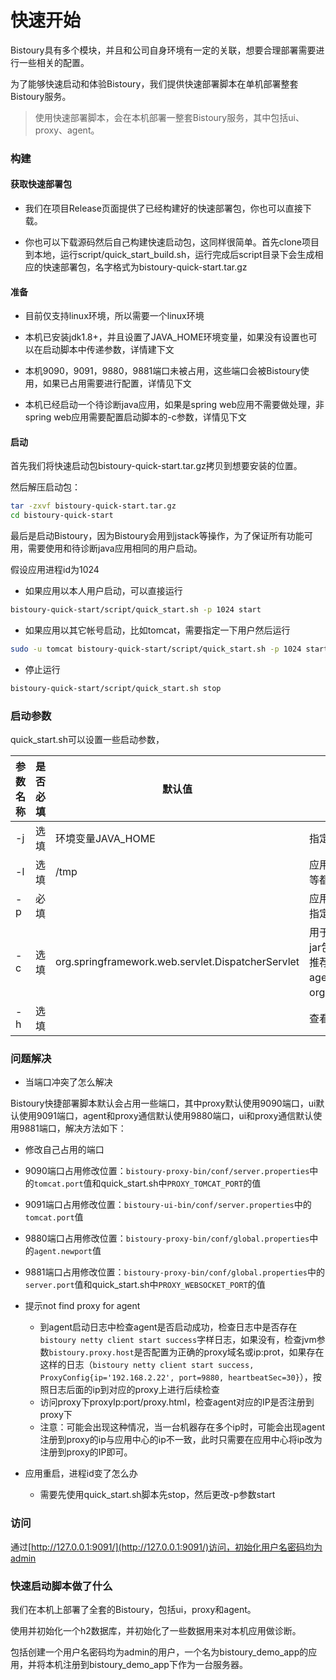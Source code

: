 # 快速开始

Bistoury具有多个模块，并且和公司自身环境有一定的关联，想要合理部署需要进行一些相关的配置。

为了能够快速启动和体验Bistoury，我们提供快速部署脚本在单机部署整套Bistoury服务。

>使用快速部署脚本，会在本机部署一整套Bistoury服务，其中包括ui、proxy、agent。

### 构建

#### 获取快速部署包

- 我们在项目Release页面提供了已经构建好的快速部署包，你也可以直接下载。

- 你也可以下载源码然后自己构建快速启动包，这同样很简单。首先clone项目到本地，运行script/quick_start_build.sh，运行完成后script目录下会生成相应的快速部署包，名字格式为bistoury-quick-start.tar.gz

#### 准备

- 目前仅支持linux环境，所以需要一个linux环境

- 本机已安装jdk1.8+，并且设置了JAVA_HOME环境变量，如果没有设置也可以在启动脚本中传递参数，详情建下文

- 本机9090，9091，9880，9881端口未被占用，这些端口会被Bistoury使用，如果已占用需要进行配置，详情见下文

- 本机已经启动一个待诊断java应用，如果是spring web应用不需要做处理，非spring web应用需要配置启动脚本的-c参数，详情见下文 

#### 启动

首先我们将快速启动包bistoury-quick-start.tar.gz拷贝到想要安装的位置。

然后解压启动包：

```bash
tar -zxvf bistoury-quick-start.tar.gz
cd bistoury-quick-start
```

最后是启动Bistoury，因为Bistoury会用到jstack等操作，为了保证所有功能可用，需要使用和待诊断java应用相同的用户启动。

假设应用进程id为1024

- 如果应用以本人用户启动，可以直接运行

```bash
bistoury-quick-start/script/quick_start.sh -p 1024 start
```

- 如果应用以其它帐号启动，比如tomcat，需要指定一下用户然后运行
```bash
sudo -u tomcat bistoury-quick-start/script/quick_start.sh -p 1024 start
```

- 停止运行

```bash
bistoury-quick-start/script/quick_start.sh stop
```

### 启动参数

quick_start.sh可以设置一些启动参数，

|参数名称|是否必填|默认值|说明|
|-------|------|-----|---|
|-j    |选填|环境变量JAVA_HOME|指定jdk路径|
|-l    |选填|/tmp|应用的日志目录，Bistoury命令执行的目录，比如ls，tail等都会默认在此目录下执行|
|-p    |必填|    |应用进程id，因为是脚本快速启动，所以需要使用该参数指定对哪个java进程进行诊断|
|-c    |选填|org.springframework.web.servlet.DispatcherServlet|用于获取一些应用信息，应填写为应用自身代码或依赖的jar包中的一个类（不能使用Bistoury agent中用到的类，推荐使用公司内部中间件的jar包或Spring相关包中的，agent不可能使用到的类，如org.springframework.web.servlet.DispatcherServlet）|
|-h   | 选填||查看帮助文档

### 问题解决

- 当端口冲突了怎么解决

Bistoury快捷部署脚本默认会占用一些端口，其中proxy默认使用9090端口，ui默认使用9091端口，agent和proxy通信默认使用9880端口，ui和proxy通信默认使用9881端口，解决方法如下：
   - 修改自己占用的端口
   - 9090端口占用修改位置：`bistoury-proxy-bin/conf/server.properties`中的`tomcat.port`值和quick_start.sh中`PROXY_TOMCAT_PORT`的值
   - 9091端口占用修改位置：`bistoury-ui-bin/conf/server.properties`中的`tomcat.port`值
   - 9880端口占用修改位置：`bistoury-proxy-bin/conf/global.properties`中的`agent.newport`值
   - 9881端口占用修改位置：`bistoury-proxy-bin/conf/global.properties`中的`server.port`值和quick_start.sh中`PROXY_WEBSOCKET_PORT`的值

- 提示not find proxy for agent
   - 到agent启动日志中检查agent是否启动成功，检查日志中是否存在`bistoury netty client start success`字样日志，如果没有，检查jvm参数`bistoury.proxy.host`是否配置为正确的proxy域名或ip:prot，如果存在这样的日志（`bistoury netty client start success, ProxyConfig{ip='192.168.2.22', port=9880, heartbeatSec=30}`），按照日志后面的ip到对应的proxy上进行后续检查
   - 访问proxy下proxyIp:port/proxy.html，检查agent对应的IP是否注册到proxy下
   - 注意：可能会出现这种情况，当一台机器存在多个ip时，可能会出现agent注册到proxy的ip与应用中心的ip不一致，此时只需要在应用中心将ip改为注册到proxy的IP即可。
   
- 应用重启，进程id变了怎么办
   - 需要先使用quick_start.sh脚本先stop，然后更改-p参数start


### 访问
通过[http://127.0.0.1:9091/](http://127.0.0.1:9091/)访问，初始化用户名密码均为admin

### 快速启动脚本做了什么

我们在本机上部署了全套的Bistoury，包括ui，proxy和agent。

使用并初始化一个h2数据库，并初始化了一些数据用来对本机应用做诊断。

包括创建一个用户名密码均为admin的用户，一个名为bistoury_demo_app的应用，并将本机注册到bistoury_demo_app下作为一台服务器。
